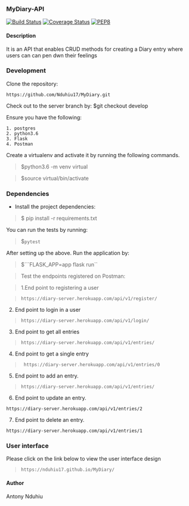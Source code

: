 ### MyDiary-API

[![Build Status](https://travis-ci.org/travis-ci/travis-web.svg?branch=master)](https://travis-ci.org/travis-ci/travis-web)
[![Coverage Status](https://coveralls.io/repos/github/Nduhiu17/MyDiary/badge.svg)](https://coveralls.io/github/Nduhiu17/MyDiary)
[![PEP8](https://img.shields.io/badge/code%20style-pep8-orange.svg)](https://www.python.org/dev/peps/pep-0008/)





#### Description
It is an API that enables CRUD methods for creating a Diary entry where users can can pen dwn their feelings
### Development

Clone the repository: 

```https://github.com/Nduhiu17/MyDiary.git```

Check out to the server branch by:
$git checkout develop

Ensure you have the following:

```
1. postgres
2. python3.6
3. Flask
4. Postman
```

Create a virtualenv and activate it by running the following commands.
>$python3.6 -m venv virtual

>$source virtual/bin/activate

### Dependencies
- Install the project dependencies:
> $ pip install -r requirements.txt

You can run the tests by running:

>$```pytest```

After setting up the above. Run the application by:

>$```FLASK_APP=app flask run``

>Test the endpoints registered  on Postman:


 >1.End point to registering a user

 > ```https://diary-server.herokuapp.com/api/v1/register/```
 
2. End point to login in a user

 > ```https://diary-server.herokuapp.com/api/v1/login/```

3. End point to get all entries

 > ```https://diary-server.herokuapp.com/api/v1/entries/```

4. End point to get a single entry
 
 > ``` https://diary-server.herokuapp.com/api/v1/entries/0```

5. End point to add an entry.

 > ```https://diary-server.herokuapp.com/api/v1/entries/```

6. End point to update an entry.

  ```https://diary-server.herokuapp.com/api/v1/entries/2```

7. End point to delete an entry.

  ```https://diary-server.herokuapp.com/api/v1/entries/1```

### User interface

Please click on the link below to view the user interface design

  >```https://nduhiu17.github.io/MyDiary/```


#### Author

Antony Nduhiu

